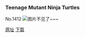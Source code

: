 ### Teenage Mutant Ninja Turtles
No.1412
![图片不见了~~~](https://imgs.xkcd.com/comics/teenage_mutant_ninja_turtles.png)

[原址](https://xkcd.com//1412) [下载](https://imgs.xkcd.com/comics/teenage_mutant_ninja_turtles.png)

